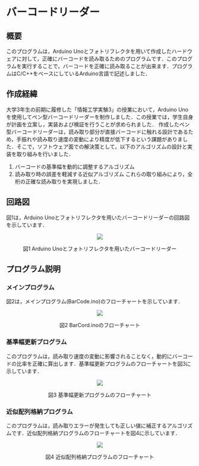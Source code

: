 # バーコードリーダー
## 概要
このプログラムは，Arduino Unoとフォトリフレクタを用いて作成したハードウェアに対して，正確にバーコードを読み取るためのプログラムです．このプログラムを実行することで，バーコードを正確に読み取ることが出来ます．プログラムはC/C++をベースにしているArduino言語で記述しました．

## 作成経緯
大学3年生の前期に履修した「情報工学実験3」の授業において，Arduino Unoを使用してペン型バーコードリーダーを制作しました．この授業では，学生自身が計画を立案し，実装および検証を行うことが求められました．
作成したペン型バーコードリーダーは，読み取り部分が直接バーコードに触れる設計であるため，手振れや読み取り速度の変動により精度が低下するという課題がありました．そこで，ソフトウェア面での解決策として，以下のアルゴリズムの設計と実装を取り組みを行いました．
1. バーコードの基準幅を動的に調整するアルゴリズム
2. 読み取り時の誤差を軽減する近似アルゴリズム
これらの取り組みにより，全桁の正確な読み取りを実現しました．

## 回路図
図1は，Arduino Unoとフォトリフレクタを用いたバーコードリーダーの回路図を示しています．
<p align="center">
  <img src="https://github.com/A0yyy36/BarCode/blob/main/img/Schematic.png" />
</p>
<p align="center">図1 Arduino Unoとフォトリフレクタを用いたバーコードリーダー</p>

## プログラム説明
### メインプログラム
図2は，メインプログラム(BarCode.ino)のフローチャートを示しています．
<p align="center">
  <img src="https://github.com/A0yyy36/BarCode/blob/main/img/Flowchart.png" />
</p>
<p align="center">図2 BarCord.inoのフローチャート</p>

### 基準幅更新プログラム
このプログラムは，読み取り速度の変動に影響されることなく，動的にバーコードの比率を正確に算出します．基準幅更新プログラムのフローチャートを図3に示しています．
<p align="center">
  <img src="https://github.com/A0yyy36/BarCode/blob/main/img/UpdateBar.png" />
</p>
<p align="center">図3 基準幅更新プログラムのフローチャート</p>

### 近似配列格納プログラム
このプログラムは，読み取りエラーが発生しても正しい値に補正するアルゴリズムです．近似配列格納プログラムのフローチャートを図4に示しています．
<p align="center">
  <img src="https://github.com/A0yyy36/BarCode/blob/main/img/Approximate.png" />
</p>
<p align="center">図4 近似配列格納プログラムのフローチャート</p>

